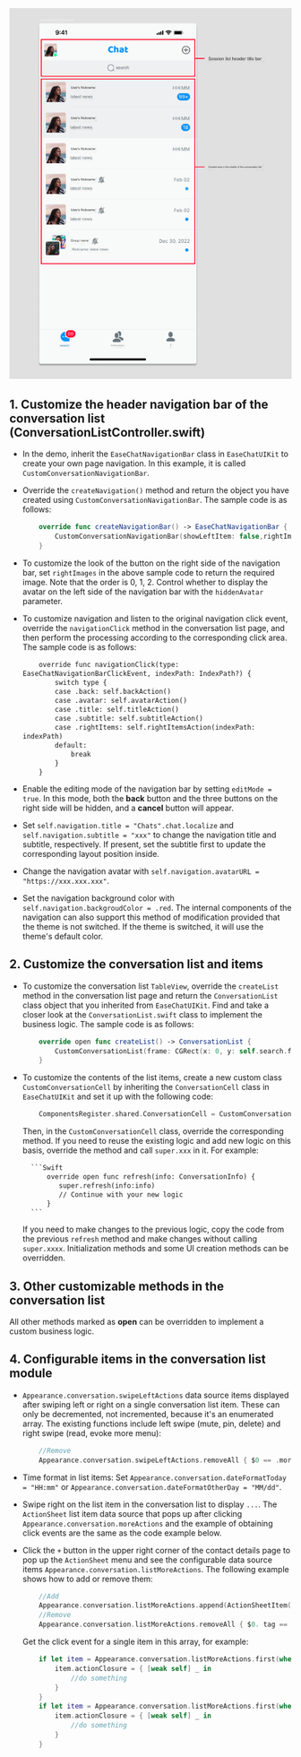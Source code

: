 ![Customize Conversation List](../assets/images/customize-conversation-list.png)

## 1. Customize the header navigation bar of the conversation list (ConversationListController.swift)

- In the demo, inherit the `EaseChatNavigationBar` class in `EaseChatUIKit` to create your own page navigation. In this example, it is called `CustomConversationNavigationBar`.

- Override the `createNavigation()` method and return the object you have created using `CustomConversationNavigationBar`. The sample code is as follows:

    ```Swift
        override func createNavigationBar() -> EaseChatNavigationBar {
            CustomConversationNavigationBar(showLeftItem: false,rightImages: [UIImage(named: "add", in: .chatBundle, with: nil,hiddenAvatar: false)
        }
    ```

- To customize the look of the button on the right side of the navigation bar, set `rightImages` in the above sample code to return the required image. Note that the order is 0, 1, 2. Control whether to display the avatar on the left side of the navigation bar with the `hiddenAvatar` parameter.

- To customize navigation and listen to the original navigation click event, override the `navigationClick` method in the conversation list page, and then perform the processing according to the corresponding click area. The sample code is as follows:

    ```
        override func navigationClick(type: EaseChatNavigationBarClickEvent, indexPath: IndexPath?) {
            switch type {
            case .back: self.backAction()
            case .avatar: self.avatarAction()
            case .title: self.titleAction()
            case .subtitle: self.subtitleAction()
            case .rightItems: self.rightItemsAction(indexPath: indexPath)
            default:
                break
            }
        }
    ```

- Enable the editing mode of the navigation bar by setting `editMode = true`. In this mode, both the **back** button and the three buttons on the right side will be hidden, and a **cancel** button will appear.

- Set `self.navigation.title = "Chats".chat.localize` and `self.navigation.subtitle = "xxx"` to change the navigation title and subtitle, respectively. If present, set the subtitle first to update the corresponding layout position inside.

- Change the navigation avatar with `self.navigation.avatarURL = "https://xxx.xxx.xxx"`.

- Set the navigation background color with `self.navigation.backgroudColor = .red`. The internal components of the navigation can also support this method of modification provided that the theme is not switched. If the theme is switched, it will use  the theme's default color.

## 2. Customize the conversation list and items

- To customize the conversation list `TableView`, override the `createList` method in the conversation list page and return the `ConversationList` class object that you inherited from `EaseChatUIKit`. Find and take a closer look at the `ConversationList.swift` class to implement the business logic. The sample code is as follows:

    ```Swift
        override open func createList() -> ConversationList {
            CustomConversationList(frame: CGRect(x: 0, y: self.search.frame.maxY+5, width: self.view.frame.width, height: self.view.frame.height-NavigationHeight-BottomBarHeight-(self.tabBarController?.tabBar.frame.height ?? 49)), style: .plain)
        }
    ```

- To customize the contents of the list items, create a new custom class `CustomConversationCell` by inheriting the `ConversationCell` class in `EaseChatUIKit` and set it up with the following code:

    ```Swift
        ComponentsRegister.shared.ConversationCell = CustomConversationCell.self
    ```

    Then, in the `CustomConversationCell` class, override the corresponding method. If you need to reuse the existing logic and add new logic on this basis, override the method and call `super.xxx` in it. For example:
    
        ```Swift
            override open func refresh(info: ConversationInfo) {
               super.refresh(info:info)
               // Continue with your new logic
            }
        ```

    If you need to make changes to the previous logic, copy the code from the previous `refresh` method and make changes without calling `super.xxxx`. Initialization methods and some UI creation methods can be overridden.

## 3. Other customizable methods in the conversation list

All other methods marked as **open** can be overridden to implement a custom business logic.

## 4. Configurable items in the conversation list module

- `Appearance.conversation.swipeLeftActions` data source items displayed after swiping left or right on a single conversation list item. These can only be decremented, not incremented, because it's an enumerated array. The existing functions include left swipe (mute, pin, delete) and right swipe (read, evoke more menu):

    ```Swift
        //Remove
        Appearance.conversation.swipeLeftActions.removeAll { $0 == .more }
    ```

- Time format in list items: Set `Appearance.conversation.dateFormatToday = "HH:mm"` or `Appearance.conversation.dateFormatOtherDay = "MM/dd"`.

- Swipe right on the list item in the conversation list to display `...`. The `ActionSheet` list item data source that pops up after clicking `Appearance.conversation.moreActions` and the example of obtaining click events are the same as the code example below.

- Click the `+` button in the upper right corner of the contact details page to pop up the `ActionSheet` menu and see the configurable data source items `Appearance.conversation.listMoreActions`. The following example shows how to add or remove them:

    ```Swift
        //Add
        Appearance.conversation.listMoreActions.append(ActionSheetItem(title: "new list item", type: .destructive, tag: "custom"))
        //Remove
        Appearance.conversation.listMoreActions.removeAll { $0. tag == "you want remove" }
    ```

  Get the click event for a single item in this array, for example:

  ```Swift
      if let item = Appearance.conversation.listMoreActions.first(where: { $0.tag == "xxx" }) {
          item.actionClosure = { [weak self] _ in
              //do something
          }
      }
      if let item = Appearance.conversation.listMoreActions.first(where: { $0.tag == "xxx" }) {
          item.actionClosure = { [weak self] _ in
              //do something
          }
      }
  ```
